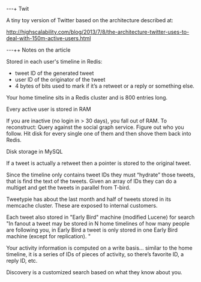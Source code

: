 ---+ Twit

A tiny toy version of Twitter based on the architecture described at:

http://highscalability.com/blog/2013/7/8/the-architecture-twitter-uses-to-deal-with-150m-active-users.html

---++ Notes on the article

Stored in each user's timeline in Redis:
   * tweet ID of the generated tweet
   * user ID of the originator of the tweet
   * 4 bytes of bits used to mark if it’s a retweet or a reply or something else.

Your home timeline sits in a Redis cluster and is 800 entries long.

Every active user is stored in RAM

If you are inactive (no login in > 30 days), you fall out of RAM.
To reconstruct:
Query against the social graph service. Figure out who you follow.
Hit disk for every single one of them and then shove them back into Redis. 

Disk storage in MySQL

If a tweet is actually a retweet then a pointer is stored to the original tweet.

Since the timeline only contains tweet IDs they must “hydrate” those tweets,
that is find the text of the tweets. Given an array of IDs they can do a
multiget and get the tweets in parallel from T-bird.

Tweetypie has about the last month and half of tweets stored in its memcache cluster.
These are exposed to internal customers.

Each tweet also stored in "Early Bird" machine (modified Lucene) for search
"In fanout a tweet may be stored in N home timelines of how many people are
following you, in Early Bird a tweet is only stored in one Early Bird machine
(except for replication). "

Your activity information is computed on a write basis... similar to the home
timeline, it is a series of IDs of pieces of activity, so there’s favorite ID,
a reply ID, etc.

Discovery is a customized search based on what they know about you.
